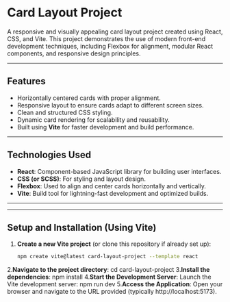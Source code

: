 # Card Layout Project

A responsive and visually appealing card layout project created using React, CSS, and Vite. This project demonstrates the use of modern front-end development techniques, including Flexbox for alignment, modular React components, and responsive design principles.

---

## Features

- Horizontally centered cards with proper alignment.
- Responsive layout to ensure cards adapt to different screen sizes.
- Clean and structured CSS styling.
- Dynamic card rendering for scalability and reusability.
- Built using **Vite** for faster development and build performance.

---

## Technologies Used

- **React**: Component-based JavaScript library for building user interfaces.
- **CSS (or SCSS)**: For styling and layout design.
- **Flexbox**: Used to align and center cards horizontally and vertically.
- **Vite**: Build tool for lightning-fast development and optimized builds.

---

---

## Setup and Installation (Using Vite)

1. **Create a new Vite project** (or clone this repository if already set up):
   ```bash
   npm create vite@latest card-layout-project --template react
2.**Navigate to the project directory**:
cd card-layout-project
3.**Install the dependencies**: 
npm install
4.**Start the Development Server**: 
Launch the Vite development server: npm run dev
5.**Access the Application**: Open your browser and navigate to the URL provided (typically http://localhost:5173).
